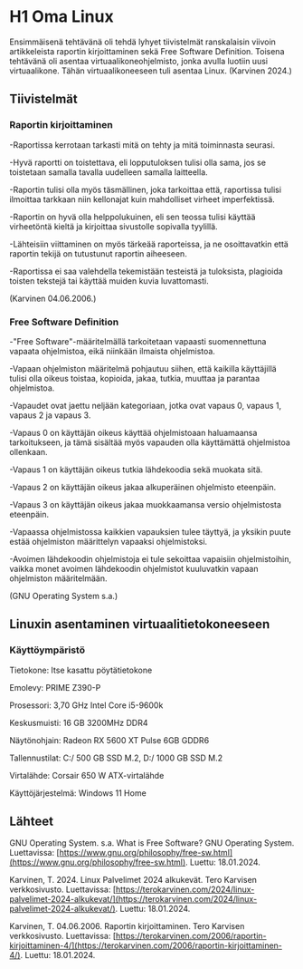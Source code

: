 # H1 Oma Linux

Ensimmäisenä tehtävänä oli tehdä lyhyet tiivistelmät ranskalaisin viivoin artikkeleista raportin kirjoittaminen sekä Free Software Definition. Toisena tehtävänä oli asentaa virtuaalikoneohjelmisto, jonka avulla luotiin uusi virtuaalikone. Tähän virtuaalikoneeseen tuli asentaa Linux. (Karvinen 2024.)

## Tiivistelmät

### Raportin kirjoittaminen

-Raportissa kerrotaan tarkasti mitä on tehty ja mitä toiminnasta seurasi.

-Hyvä raportti on toistettava, eli lopputuloksen tulisi olla sama, jos se toistetaan samalla tavalla uudelleen samalla laitteella.

-Raportin tulisi olla myös täsmällinen, joka tarkoittaa että, raportissa tulisi ilmoittaa tarkkaan niin kellonajat kuin mahdolliset virheet imperfektissä.

-Raportin on hyvä olla helppolukuinen, eli sen teossa tulisi käyttää virheetöntä kieltä ja kirjoittaa sivustolle sopivalla tyylillä.

-Lähteisiin viittaminen on myös tärkeää raporteissa, ja ne osoittavatkin että raportin tekijä on tutustunut raportin aiheeseen.

-Raportissa ei saa valehdella tekemistään testeistä ja tuloksista, plagioida toisten tekstejä tai käyttää muiden kuvia luvattomasti.

(Karvinen 04.06.2006.)

### Free Software Definition

-"Free Software"-määritelmällä tarkoitetaan vapaasti suomennettuna vapaata ohjelmistoa, eikä niinkään ilmaista ohjelmistoa.

-Vapaan ohjelmiston määritelmä pohjautuu siihen, että kaikilla käyttäjillä tulisi olla oikeus toistaa, kopioida, jakaa, tutkia, muuttaa ja parantaa ohjelmistoa.

-Vapaudet ovat jaettu neljään kategoriaan, jotka ovat vapaus 0, vapaus 1, vapaus 2 ja vapaus 3.

-Vapaus 0 on käyttäjän oikeus käyttää ohjelmistoaan haluamaansa tarkoitukseen, ja tämä sisältää myös vapauden olla käyttämättä ohjelmistoa ollenkaan.

-Vapaus 1 on käyttäjän oikeus tutkia lähdekoodia sekä muokata sitä.

-Vapaus 2 on käyttäjän oikeus jakaa alkuperäinen ohjelmisto eteenpäin.

-Vapaus 3 on käyttäjän oikeus jakaa muokkaamansa versio ohjelmistosta eteenpäin.

-Vapaassa ohjelmistossa kaikkien vapauksien tulee täyttyä, ja yksikin puute estää ohjelmiston määrittelyn vapaaksi ohjelmistoksi. 

-Avoimen lähdekoodin ohjelmistoja ei tule sekoittaa vapaisiin ohjelmistoihin, vaikka monet avoimen lähdekoodin ohjelmistot kuuluvatkin vapaan ohjelmiston määritelmään.

(GNU Operating System s.a.)

## Linuxin asentaminen virtuaalitietokoneeseen

### Käyttöympäristö

Tietokone: Itse kasattu pöytätietokone

Emolevy: PRIME Z390-P

Prosessori: 3,70 GHz Intel Core i5-9600k

Keskusmuisti: 16 GB 3200MHz DDR4

Näytönohjain: Radeon RX 5600 XT Pulse 6GB GDDR6

Tallennustilat: C:/ 500 GB SSD M.2, D:/ 1000 GB SSD M.2

Virtalähde: Corsair 650 W ATX-virtalähde

Käyttöjärjestelmä: Windows 11 Home






## Lähteet

GNU Operating System. s.a. What is Free Software? GNU Operating System. Luettavissa: [https://www.gnu.org/philosophy/free-sw.html](https://www.gnu.org/philosophy/free-sw.html). Luettu: 18.01.2024.

Karvinen, T. 2024. Linux Palvelimet 2024 alkukevät. Tero Karvisen verkkosivusto. Luettavissa: [https://terokarvinen.com/2024/linux-palvelimet-2024-alkukevat/](https://terokarvinen.com/2024/linux-palvelimet-2024-alkukevat/). Luettu: 18.01.2024.

Karvinen, T. 04.06.2006. Raportin kirjoittaminen. Tero Karvisen verkkosivusto. Luettavissa: [https://terokarvinen.com/2006/raportin-kirjoittaminen-4/](https://terokarvinen.com/2006/raportin-kirjoittaminen-4/). Luettu: 18.01.2024.
